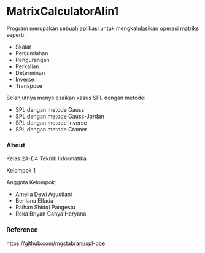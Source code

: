 # MatrixCalculatorAlin1
<p>Program merupakan sebuah aplikasi untuk mengkalulasikan operasi matriks seperti: </p>
<ul>
  <li>Skalar</li>
  <li>Penjumlahan</li>
  <li>Pengurangan</li>
  <li>Perkalian</li>
  <li>Determinan</li>
  <li>Inverse</li>
  <li>Transpose</li>
</ul>
<p>Selanjutnya menyelesaikan kasus SPL dengan metode:</p>
<ul>
  <li>SPL dengan metode Gauss</li>
  <li>SPL dengan metode Gauss-Jordan</li>
  <li>SPL dengan metode Inverse</li>
  <li>SPL dengan metode Cramer</li>
</ul>

<h3>About</h3>
<p>Kelas 2A-D4 Teknik Informatika</p>
<p>Kelompok 1 </p>
<p>Anggota Kelompok: </p>
<ul>
  <li>Amelia Dewi Agustiani</li>
  <li>Berliana Elfada</li>
  <li>Raihan Shidqi Pangestu</li>
  <li>Reka Briyan Cahya Heryana</li>
</ul>
<h3>Reference</h3>
<p>https://github.com/mgstabrani/spl-obe</p>
